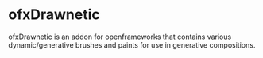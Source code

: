 ofxDrawnetic
============

ofxDrawnetic is an addon for openframeworks that contains various dynamic/generative brushes and paints for use in generative compositions. 